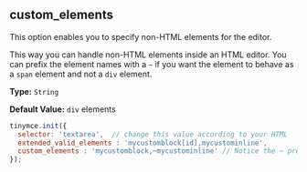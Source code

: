 ## custom_elements

This option enables you to specify non-HTML elements for the editor.

This way you can handle non-HTML elements inside an HTML editor. You can prefix the element names with a `~` if you want the element to behave as a `span` element and not a `div` element.

**Type:** `String`

**Default Value:** `div` elements

```js
tinymce.init({
  selector: 'textarea',  // change this value according to your HTML
  extended_valid_elements : 'mycustomblock[id],mycustominline',
  custom_elements : 'mycustomblock,~mycustominline' // Notice the ~ prefix to force a span element for the element
});
```
